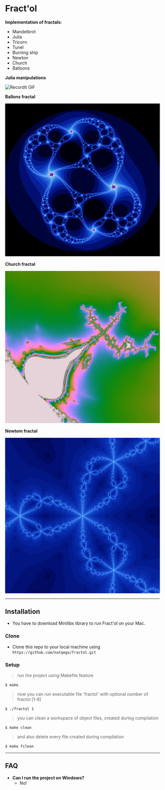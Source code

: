 # Fract'ol

**Implementation of fractals:**

- Mandelbrot
- Julia
- Tricorn
- Tunel
- Burning ship
- Newton
- Church
- Balloons

**Julia manipulations**

![Recordit GIF](http://g.recordit.co/wcbL7rhDNf.gif)

**Ballons fractal**

![Screenshot](bubbles.png)

**Church fractal**

![Screenshot](church.png)

**Newtom fractal**

![Screenshot](newton.png)

---

## Installation

- You have to download Minilibx library to run Fract'ol on your Mac.

### Clone

- Clone this repo to your local machine using `https://github.com/natqegu/fractol.git`

### Setup

> run the project using Makefile feature

```shell
$ make
```

> now you can run executable file 'fractol' with optional number of fractol [1-8]

```shell
$ ./fractol 1
```

> you can clean a workspace of object files, created during compilation

```shell
$ make clean
```

> and also delete every file created during compilation

```shell
$ make fclean
```

---

## FAQ

- **Can I run the project on Windows?**
    - No!